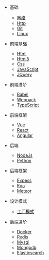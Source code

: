 * 基础

  * [网络](/network/)
  * [Http](/_http/)
  * [Git](/git/)
  * [Linux](/linux/)

* 前端基础

  * [Html](/html/)
  * [Html5](/html5/)
  * [Css](/css/)
  * [JavaScript](/javascript/)
  * [JQuery](/jquery/)

* 前端进阶

  * [Babel](/)
  * [Webpack](/webpack/)
  * [TypeScript](/typescript/)

* 前端框架

  * [Vue](/)
  * [React](/react/)
  * [Angular](/)

* 后端

  * [Node.js](/)
  * [Python](/python/)

* 后端框架

  * [Expess](/)
  * [Koa](/)
  * [Meteor](/)

* 设计模式

  * [工厂模式](/)

* 后端进阶

  * [Docker](/)
  * [Redis](/)
  * [Mysql](/)
  * [Mongodb](/mongodb/)
  * [Elasticsearch](/)